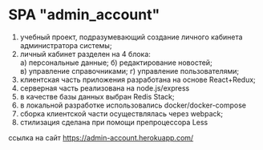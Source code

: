 # SPA "admin_account"

1. учебный проект, подразумевающий создание личного кабинета администратора системы;
2. личный кабинет разделен на 4 блока: <br>
a) персональные данные; б) редактирование новостей;<br> 
в) управление справочниками; г) управление пользователями; 
3. клиентская часть приложения разработана на основе React+Redux;
4. серверная часть реализована на node.js/express
5. в качестве базы данных выбран Redis Stack;
6. в локальной разработке использовались docker/docker-compose
7. сборка клиентской части осуществлялась через webpack;
8. стилизация сделана при помощи препроцессора Less

ссылка на сайт https://admin-account.herokuapp.com/

